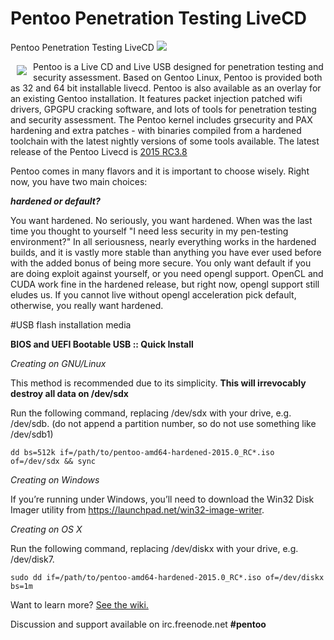 # Pentoo Penetration Testing LiveCD
Pentoo Penetration Testing LiveCD
<a href="http://pentoo.ch"><img src="https://github.com/pentoo/pentoo-overlay/wiki/images/pentoo2.png"></a>


<a href="http://pentoo.ch"><img src="https://avatars0.githubusercontent.com/u/6411603?v=3&s=200" align="left" hspace="10" vspace="6"></a>
Pentoo is a Live CD and Live USB designed for penetration testing and security assessment. Based on Gentoo Linux, Pentoo is provided both as 32 and 64 bit installable livecd. Pentoo is also available as an overlay for an existing Gentoo installation. It features packet injection patched wifi drivers, GPGPU cracking software, and lots of tools for penetration testing and security assessment. The Pentoo kernel includes grsecurity and PAX hardening and extra patches - with binaries compiled from a hardened toolchain with the latest nightly versions of some tools available. The latest release of the Pentoo Livecd is [2015 RC3.8](http://www.pentoo.ch/download/)

Pentoo comes in many flavors and it is important to choose wisely. Right now, you have two main choices:

***hardened or default?***

You want hardened. No seriously, you want hardened. When was the last time you thought to yourself "I need less security in my pen-testing environment?" In all seriousness, nearly everything works in the hardened builds, and it is vastly more stable than anything you have ever used before with the added bonus of being more secure. You only want default if you are doing exploit against yourself, or you need opengl support. OpenCL and CUDA work fine in the hardened release, but right now, opengl support still eludes us. If you cannot live without opengl acceleration pick default, otherwise, you really want hardened.

#USB flash installation media

**BIOS and UEFI Bootable USB :: Quick Install**

*Creating on GNU/Linux*

This method is recommended due to its simplicity. **This will irrevocably destroy all data on /dev/sdx**

Run the following command, replacing /dev/sdx with your drive, e.g. /dev/sdb. (do not append a partition number, so do not use something like /dev/sdb1)

```
dd bs=512k if=/path/to/pentoo-amd64-hardened-2015.0_RC*.iso of=/dev/sdx && sync
```

*Creating on Windows*

If you’re running under Windows, you’ll need to download the Win32 Disk Imager utility from https://launchpad.net/win32-image-writer.

*Creating on OS X*

Run the following command, replacing /dev/diskx with your drive, e.g. /dev/disk7.

```
sudo dd if=/path/to/pentoo-amd64-hardened-2015.0_RC*.iso of=/dev/diskx bs=1m
```


Want to learn more? [See the wiki.](https://github.com/pentoo/pentoo-overlay/wiki)



Discussion and support available on irc.freenode.net  **#pentoo**
